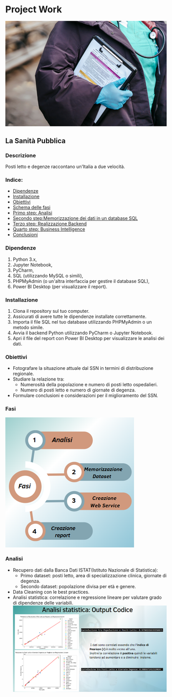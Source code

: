 # Project Work
![Immagine progetto](images/infermiere.png)
## La Sanità Pubblica

### **Descrizione**
Posti letto e degenze raccontano un'Italia a due velocità.

### **Indice:**
* [Dipendenze](#Dipendenze)
* [Installazione](#Installazione)
* [Obiettivi](#Obiettivi)
* [Schema delle fasi](#Fasi)
* [Primo step: Analisi](#Analisi)
* [Secondo step:Memorizzazione dei dati in un database SQL](#DatabaseSQL)
* [Terzo step: Realizzazione Backend](#Backend)
* [Quarto step: Business Intelligence](#PowerBI)
* [Conclusioni](#Conclusioni)

### **Dipendenze**

1. Python 3.x,
2. Jupyter Notebook,
3. PyCharm,
4. SQL (utilizzando MySQL o simili),
5. PHPMyAdmin (o un'altra interfaccia per gestire il database SQL),
6. Power BI Desktop (per visualizzare il report).

### **Installazione**

1. Clona il repository sul tuo computer.
2. Assicurati di avere tutte le dipendenze installate correttamente.
3. Importa il file SQL nel tuo database utilizzando PHPMyAdmin o un metodo simile.
4. Avvia il backend Python utilizzando PyCharm o Jupyter Notebook.
5. Apri il file del report con Power BI Desktop per visualizzare le analisi dei dati.

### **Obiettivi**

- Fotografare la situazione attuale dal SSN in termini di distribuzione regionale.
- Studiare la relazione tra:
  - Numerosità della popolazione e numero di posti letto ospedalieri.
  - Numero di posti letto e numero di giornate di degenza.
- Formulare conclusioni e considerazioni per il miglioramento del SSN.

### **Fasi**

![Immagine fasi](images/fasi.png)

### **Analisi**

- Recupero dati dalla Banca Dati ISTAT(Istituto Nazionale di Statistica):
    - Primo dataset: posti letto, area di specializzazione clinica, giornate di degenza.
    - Secondo dataset: popolazione divisa per età e genere.
- Data Cleaning con le best practices.
- Analisi statistica: correlazione e regressione lineare per valutare grado di dipendenze delle variabili.
![Immagine risultati analisi](images/analisistatistica.png)
